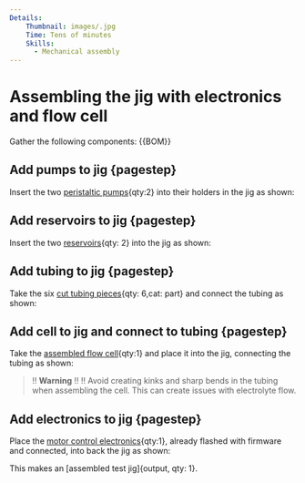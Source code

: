```yaml
---
Details:
    Thumbnail: images/.jpg
    Time: Tens of minutes
    Skills:
      - Mechanical assembly
---
```

<!-- There should be only one Header per page. You do not need to use all the keys -->
# Assembling the jig with electronics and flow cell

Gather the following components:
{{BOM}}

## Add pumps to jig {pagestep}

Insert the two [peristaltic pumps](pumps.md){qty:2} into their holders in the jig as shown:

## Add reservoirs to jig {pagestep}

Insert the two [reservoirs](fromstep){qty: 2} into the jig as shown:

## Add tubing to jig {pagestep}

Take the six [cut tubing pieces](fromstep){qty: 6,cat: part} and connect the tubing as shown:

## Add cell to jig and connect to tubing {pagestep}

Take the [assembled flow cell](fromstep){qty:1} and place it into the jig, connecting the tubing as shown:

>!! **Warning** 
>!!
>!! Avoid creating kinks and sharp bends in the tubing when assembling the cell. This can create issues with electrolyte flow.

## Add electronics to jig {pagestep}

Place the [motor control electronics](fromstep){qty:1}, already flashed with firmware and connected, into back the jig as shown:

This makes an [assembled test jig]{output, qty: 1}.

